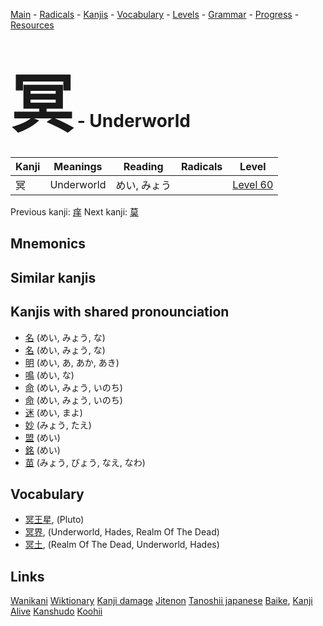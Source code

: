 <style> bigfont {font-size: 100px}</style>
[Main](../README.md) -
[Radicals](../radicals.md) -
[Kanjis](../kanjis.md) -
[Vocabulary](../vocabulary.md) -
[Levels](../levels.md) -
[Grammar](../grammar.md) - 
[Progress](../progress.md) -
[Resources](../resources.md)
# <bigfont> 冥</bigfont> - Underworld 

| Kanji | Meanings | Reading | Radicals | Level |
| --- | --- | --- | --- | --- |
| 冥 | Underworld | めい, みょう |  | [Level 60](../levels/wk_level60.md) |

Previous kanji: [痒](痒.md) Next kanji: [莫](莫.md) 

## Mnemonics
 


## Similar kanjis
 


## Kanjis with shared pronounciation
 * [名](名.md) (めい, みょう, な)
* [名](名.md) (めい, みょう, な)
* [明](明.md) (めい, あ, あか, あき)
* [鳴](鳴.md) (めい, な)
* [命](命.md) (めい, みょう, いのち)
* [命](命.md) (めい, みょう, いのち)
* [迷](迷.md) (めい, まよ)
* [妙](妙.md) (みょう, たえ)
* [盟](盟.md) (めい)
* [銘](銘.md) (めい)
* [苗](苗.md) (みょう, びょう, なえ, なわ)



## Vocabulary
 * [冥王星](../vocabulary/冥.md), (Pluto)
* [冥界](../vocabulary/冥.md), (Underworld, Hades, Realm Of The Dead)
* [冥土](../vocabulary/冥.md), (Realm Of The Dead, Underworld, Hades)




## Links 


[Wanikani](https://www.wanikani.com/kanji/冥)
[Wiktionary](https://en.wiktionary.org/wiki/冥)
[Kanji damage](http://www.kanjidamage.com/kanji/search?utf8=✓&q=冥)
[Jitenon](https://jitenon.com/kanji/冥)
[Tanoshii japanese](https://www.tanoshiijapanese.com/dictionary/kanji.cfm?k=冥)
[Baike](https://baike.baidu.com/item/冥),
[Kanji Alive](https://app.kanjialive.com/冥)
[Kanshudo](https://www.kanshudo.com/searchmn?q=冥)
[Koohii](https://kanji.koohii.com/study/kanji/冥)
